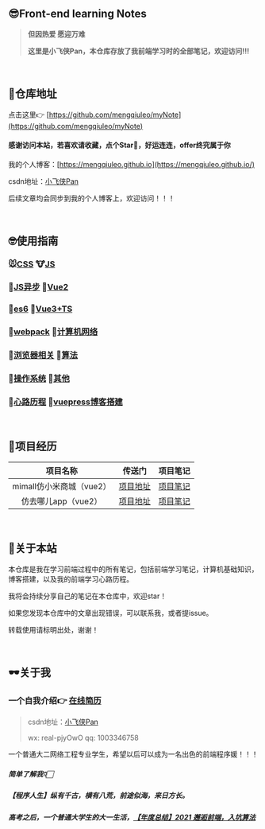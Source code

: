 ## 😎Front-end learning Notes

> **但因热爱 愿迎万难**
>
> **这里是小飞侠Pan，本仓库存放了我前端学习时的全部笔记，欢迎访问!!!**



<br/>

## 🧐仓库地址

点击这里👉 [https://github.com/mengqiuleo/myNote](https://github.com/mengqiuleo/myNote)

#### 感谢访问本站，若喜欢请收藏，点个Star🥳，好运连连，offer终究属于你

我的个人博客：[https://mengqiuleo.github.io](https://mengqiuleo.github.io/)

csdn地址：[小飞侠Pan](https://blog.csdn.net/weixin_52834435?type=blog)

后续文章均会同步到我的个人博客上，欢迎访问！！！

<br/>

## 🤓使用指南

### 🐭[CSS](https://github.com/mengqiuleo/myNote/tree/main/css)                      🐮[JS](https://github.com/mengqiuleo/myNote/tree/main/JavaScript)

### 🐯[JS异步](https://github.com/mengqiuleo/myNote/tree/main/JS%E5%BC%82%E6%AD%A5)                    🐰[Vue2](https://github.com/mengqiuleo/myNote/tree/main/vue)

### 🐲[es6](https://github.com/mengqiuleo/myNote/tree/main/es6)                      🐍[Vue3+TS](https://github.com/mengqiuleo/myNote/tree/main/vue3%2BTS)

### 🐎[webpack](https://github.com/mengqiuleo/myNote/tree/main/webpack)                  🐐[计算机网络](https://github.com/mengqiuleo/myNote/tree/main/%E8%AE%A1%E7%BD%91)

### 🙉[浏览器相关](https://github.com/mengqiuleo/myNote/tree/main/%E6%B5%8F%E8%A7%88%E5%99%A8)                 🐔[算法](https://github.com/mengqiuleo/myNote/tree/main/%E7%AE%97%E6%B3%95)

### 🐶[操作系统](https://github.com/mengqiuleo/myNote/tree/main/%E6%93%8D%E4%BD%9C%E7%B3%BB%E7%BB%9F)                   🐷[其他](https://github.com/mengqiuleo/myNote/tree/main/%E5%85%B6%E4%BB%96/git)

### 💭[心路历程](https://github.com/mengqiuleo/myNote/tree/main/%E5%BF%83%E8%B7%AF%E5%8E%86%E7%A8%8B)                   📄[vuepress博客搭建](https://github.com/mengqiuleo/myNote/tree/main/blog)

<br/>

## 🥳项目经历

|         项目名称         |                      传送门                      |                           项目笔记                           |
| :----------------------: | :----------------------------------------------: | :----------------------------------------------------------: |
| mimall仿小米商城（vue2） | [项目地址](https://github.com/mengqiuleo/mimall) | [项目笔记](https://blog.csdn.net/weixin_52834435/article/details/124681288) |
|   仿去哪儿app（vue2）    | [项目地址](https://github.com/mengqiuleo/travel) | [项目笔记](https://blog.csdn.net/weixin_52834435/article/details/123059722) |

<br/>

## 📢关于本站

本仓库是我在学习前端过程中的所有笔记，包括前端学习笔记，计算机基础知识，博客搭建，以及我的前端学习心路历程。

我将会持续分享自己的笔记在本仓库中，欢迎star！

如果您发现本仓库中的文章出现错误，可以联系我，或者提issue。

转载使用请标明出处，谢谢！

<br/>

## 🕶关于我

### 一个自我介绍👉 [在线简历](https://mengqiuleo.github.io/resume/)

> csdn地址：[小飞侠Pan](https://blog.csdn.net/weixin_52834435?type=blog)
>
> wx: real-pjyOwO  qq: 1003346758

一个普通大二网络工程专业学生，希望以后可以成为一名出色的前端程序媛！！！



##### 简单了解我👇🏻

##### 【程序人生】纵有千古，横有八荒，前途似海，来日方长。

##### 高考之后，一个普通大学生的大一生活，[【年度总结】2021 邂逅前端，入坑算法](https://blog.csdn.net/weixin_52834435/article/details/125145205?spm=1001.2014.3001.5502)

